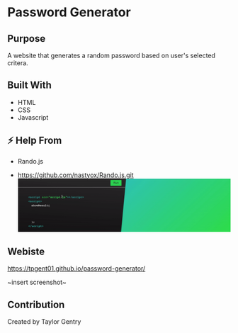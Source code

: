# Password Generator

## Purpose
A website that generates a random password based on user's selected critera.

## Built With
* HTML
* CSS
* Javascript

## ⚡ Help From
* Rando.js
- https://github.com/nastyox/Rando.js.git
![](RandoJS.gif)

## Webiste
https://tpgent01.github.io/password-generator/

~insert screenshot~

## Contribution
Created by Taylor Gentry
